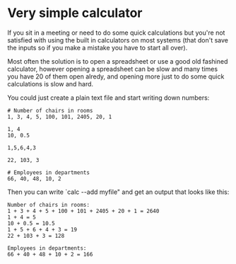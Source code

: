 # Very simple calculator

If you sit in a meeting or need to do some quick calculations but you're not satisfied with using
the built in calculators on most systems (that don't save the inputs so if you make a mistake you 
have to start all over).

Most often the solution is to open a spreadsheet or use a good old fashined calculator, however opening
a spreadsheet can be slow and many times you have 20 of them open alredy, and opening more just 
to do some quick calculations is slow and hard.

You could just create a plain text file and start writing down numbers: 

```
# Number of chairs in rooms
1, 3, 4, 5, 100, 101, 2405, 20, 1

1, 4
10, 0.5

1,5,6,4,3

22, 103, 3

# Employees in departments
66, 40, 48, 10, 2
```

Then you can write `calc --add myfile" and get an output that looks like this:

```
Number of chairs in rooms:
1 + 3 + 4 + 5 + 100 + 101 + 2405 + 20 + 1 = 2640
1 + 4 = 5
10 + 0.5 = 10.5
1 + 5 + 6 + 4 + 3 = 19
22 + 103 + 3 = 128

Employees in departments:
66 + 40 + 48 + 10 + 2 = 166
```